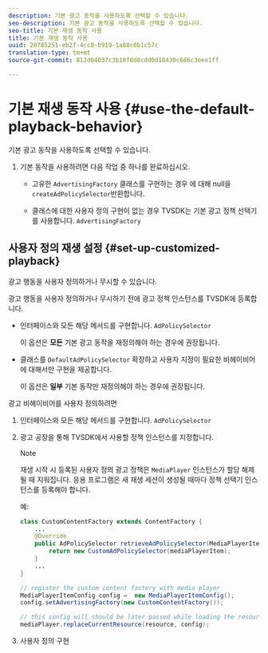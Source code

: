 ```yaml
---
description: 기본 광고 동작을 사용하도록 선택할 수 있습니다.
seo-description: 기본 광고 동작을 사용하도록 선택할 수 있습니다.
seo-title: 기본 재생 동작 사용
title: 기본 재생 동작 사용
uuid: 20785251-eb2f-4cc0-b919-1a88c0b1c57c
translation-type: tm+mt
source-git-commit: 812d04037c3b18f8d8cdd0d18430c686c3eee1ff

---
```



# 기본 재생 동작 사용 {#use-the-default-playback-behavior}

기본 광고 동작을 사용하도록 선택할 수 있습니다.

1. 기본 동작을 사용하려면 다음 작업 중 하나를 완료하십시오.

   * 고유한 `AdvertisingFactory` 클래스를 구현하는 경우 에 대해 null을 `createAdPolicySelector`반환합니다.

   * 클래스에 대한 사용자 정의 구현이 없는 경우 TVSDK는 기본 광고 정책 선택기를 사용합니다. `AdvertisingFactory`

## 사용자 정의 재생 설정 {#set-up-customized-playback}

광고 행동을 사용자 정의하거나 무시할 수 있습니다.

광고 행동을 사용자 정의하거나 무시하기 전에 광고 정책 인스턴스를 TVSDK에 등록합니다.

* 인터페이스와 모든 해당 메서드를 구현합니다. `AdPolicySelector`

   이 옵션은 **모든** 기본 광고 동작을 재정의해야 하는 경우에 권장됩니다.

* 클래스를 `DefaultAdPolicySelector` 확장하고 사용자 지정이 필요한 비헤이비어에 대해서만 구현을 제공합니다.

   이 옵션은 **일부** 기본 동작만 재정의해야 하는 경우에 권장됩니다.

광고 비헤이비어를 사용자 정의하려면

1. 인터페이스와 모든 해당 메서드를 구현합니다. `AdPolicySelector`
1. 광고 공장을 통해 TVSDK에서 사용할 정책 인스턴스를 지정합니다.

   >[!NOTE]
   >
   >재생 시작 시 등록된 사용자 정의 광고 정책은 `MediaPlayer` 인스턴스가 할당 해제될 때 지워집니다. 응용 프로그램은 새 재생 세션이 생성될 때마다 정책 선택기 인스턴스를 등록해야 합니다.

   예:

   ```java
   class CustomContentFactory extends ContentFactory { 
       ... 
       @Override 
       public AdPolicySelector retrieveAdPolicySelector(MediaPlayerItem mediaPlayerItem) { 
           return new CustomAdPolicySelector(mediaPlayerItem); 
       } 
       ... 
   } 
   
   // register the custom content factory with media player 
   MediaPlayerItemConfig config =  new MediaPlayerItemConfig(); 
   config.setAdvertisingFactory(new CustomContentFactory()); 
   
   // this config will should be later passed while loading the resource 
   mediaPlayer.replaceCurrentResource(resource, config);
   ```

1. 사용자 정의 구현